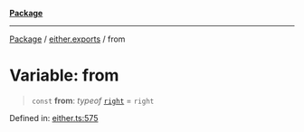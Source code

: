 [**Package**](../../README.md)

***

[Package](../../modules.md) / [either.exports](../README.md) / from

# Variable: from

> `const` **from**: *typeof* [`right`](../functions/right.md) = `right`

Defined in: [either.ts:575](https://github.com/AlexXanderGrib/monads-io/blob/d65e47796764202dffd7314b61c2ea9cedbb26e8/src/either.ts#L575)
